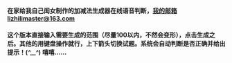 #### 在家给我自己闺女制作的加减法生成器在线语音判断，我的邮箱lizhilimaster@163.com
#### 这个版本直接输入需要生成的范围（尽量100以内，不然会变形），点击生成之后。其他的用键盘操作就行，上下箭头切换试题。系统会自动判断是否正确并给出提示！(*^__^*) 嘻嘻……